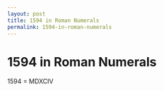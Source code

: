 ```yaml
---
layout: post
title: 1594 in Roman Numerals
permalink: 1594-in-roman-numerals
---
```


# 1594 in Roman Numerals

1594 = MDXCIV
